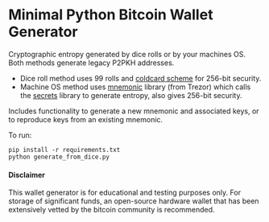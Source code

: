 # Minimal Python Bitcoin Wallet Generator

Cryptographic entropy generated by dice rolls or by your machines OS. Both methods generate legacy P2PKH addresses.

- Dice roll method uses 99 rolls and [coldcard scheme](https://coldcard.com/docs/verifying-dice-roll-math/) for 256-bit security.
- Machine OS method uses [mnemonic](https://pypi.org/project/mnemonic/) library (from Trezor) which calls the [secrets](https://docs.python.org/3/library/secrets.html) library to generate entropy, also gives 256-bit security.

Includes functionality to generate a new mnemonic and associated keys, or to reproduce keys from an existing mnemonic.

To run:
```
pip install -r requirements.txt
python generate_from_dice.py
```


#### Disclaimer
This wallet generator is for educational and testing purposes only. For storage of significant funds, an open-source hardware wallet that has been extensively vetted by the bitcoin community is recommended.
